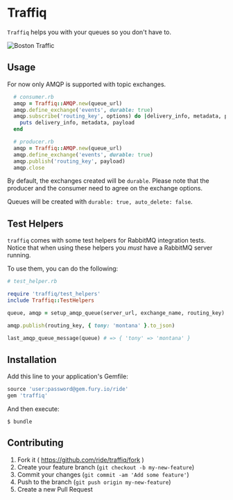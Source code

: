 # Traffiq

`Traffiq` helps you with your queues so you don't have to.

![Boston Traffic](http://statescoop.com/wp-content/uploads/2014/04/boston-traffic.jpg)

## Usage

For now only AMQP is supported with topic exchanges.

```ruby
  # consumer.rb
  amqp = Traffiq::AMQP.new(queue_url)
  amqp.define_exchange('events', durable: true)
  amqp.subscribe('routing_key', options) do |delivery_info, metadata, payload| 
    puts delivery_info, metadata, payload
  end

  # producer.rb
  amqp = Traffiq::AMQP.new(queue_url)
  amqp.define_exchange('events', durable: true)
  amqp.publish('routing_key', payload)
  amqp.close
```

By default, the exchanges created will be `durable`. Please note that the
producer and the consumer need to agree on the exchange options.

Queues will be created with `durable: true, auto_delete: false`.

## Test Helpers

`traffiq` comes with some test helpers for RabbitMQ integration tests. Notice
that when using these helpers you *must* have a RabbitMQ server running.

To use them, you can do the following:

```ruby
# test_helper.rb

require 'traffiq/test_helpers'
include Traffiq::TestHelpers

queue, amqp = setup_amqp_queue(server_url, exchange_name, routing_key)

amqp.publish(routing_key, { tony: 'montana' }.to_json)

last_amqp_queue_message(queue) # => { 'tony' => 'montana' }
```


## Installation

Add this line to your application's Gemfile:

```ruby
source 'user:password@gem.fury.io/ride'
gem 'traffiq'
```

And then execute:

    $ bundle

## Contributing

1. Fork it ( https://github.com/ride/traffiq/fork )
2. Create your feature branch (`git checkout -b my-new-feature`)
3. Commit your changes (`git commit -am 'Add some feature'`)
4. Push to the branch (`git push origin my-new-feature`)
5. Create a new Pull Request
